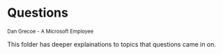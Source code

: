 # Questions
<sub>Dan Grecoe - A Microsoft Employee </sub>

This folder has deeper explainations to topics that questions came in on.